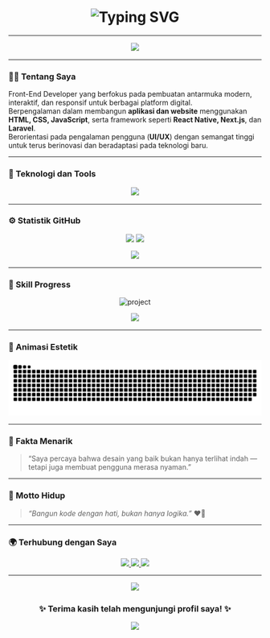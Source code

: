<!-- 🌟 ULTIMATE ANIMATED GITHUB PROFILE by Nugraha 🌟 -->

<h1 align="center">
  <img src="https://readme-typing-svg.herokuapp.com?font=Poppins&size=32&duration=3000&pause=1000&color=00C2FF&center=true&vCenter=true&width=600&lines=👋+Halo%2C+Saya+Nugraha+Algeio+Firizki+Subarji;💻+Front-End+Developer;🎨+UI%2FUX+Enthusiast;🚀+Tech+Explorer!" alt="Typing SVG" />
</h1>

---

<p align="center">
  <img src="https://github.com/halfrost/halfrost/blob/master/icons/header_.png" width="800px"/>
</p>

---

### 🧑‍💻 Tentang Saya
Front-End Developer yang berfokus pada pembuatan antarmuka modern, interaktif, dan responsif untuk berbagai platform digital.  
Berpengalaman dalam membangun **aplikasi dan website** menggunakan **HTML, CSS, JavaScript**, serta framework seperti **React Native, Next.js**, dan **Laravel**.  
Berorientasi pada pengalaman pengguna (**UI/UX**) dengan semangat tinggi untuk terus berinovasi dan beradaptasi pada teknologi baru.

---

### 🧩 Teknologi dan Tools
<p align="center">
  <img src="https://skillicons.dev/icons?i=html,css,js,react,nextjs,laravel,php,tailwind,figma,firebase,git,androidstudio,mysql,postman,nodejs" />
</p>

---

### ⚙️ Statistik GitHub
<p align="center">
  <img src="https://github-readme-stats.vercel.app/api?username=nugrahganteng&show_icons=true&theme=tokyonight&hide_border=true&include_all_commits=true&count_private=true" height="160px"/>
  <img src="https://github-readme-stats.vercel.app/api/top-langs/?username=nugrahganteng&layout=compact&theme=tokyonight&hide_border=true" height="160px"/>
</p>

<p align="center">
  <img src="https://github-readme-streak-stats.herokuapp.com/?user=nugrahganteng&theme=tokyonight&hide_border=true" height="150px"/>
</p>

---

### 🎨 Skill Progress
<p align="center">
  <img src="https://github-readme-stats.vercel.app/api/pin/?username=nugrahganteng&repo=awesome-project&theme=radical&hide_border=true" alt="project"/>
</p>

<p align="center">
  <img src="https://svg-banners.vercel.app/api?type=rainbow&text1=✨+Keep+Building+Great+Things!+✨&width=800&height=100" />
</p>

---

### 🌈 Animasi Estetik
<p align="center">
  <img src="https://github.com/Platane/snk/raw/output/github-contribution-grid-snake.svg" alt="Snake animation" />
</p>

---

### 🚀 Fakta Menarik
> “Saya percaya bahwa desain yang baik bukan hanya terlihat indah — tetapi juga membuat pengguna merasa nyaman.”  

---

### 💬 Motto Hidup
> _“Bangun kode dengan hati, bukan hanya logika.”_ ❤️‍🔥  

---

### 🌍 Terhubung dengan Saya
<p align="center">
  <a href="https://www.instagram.com/nugrahafrzki_y/" target="_blank">
    <img src="https://img.shields.io/badge/Instagram-%23E4405F?style=for-the-badge&logo=instagram&logoColor=white" height="35"/>
  </a>
  <a href="mailto:nugrahafrzki@gmail.com">
    <img src="https://img.shields.io/badge/Gmail-D14836?style=for-the-badge&logo=gmail&logoColor=white" height="35"/>
  </a>
  <a href="https://github.com/nugrahganteng">
    <img src="https://img.shields.io/badge/GitHub-171515?style=for-the-badge&logo=github&logoColor=white" height="35"/>
  </a>
</p>

---

<p align="center">
  <img src="https://media.giphy.com/media/3o7aCTfyhYawdOXcFW/giphy.gif" width="400px"/>
</p>

<h3 align="center">✨ Terima kasih telah mengunjungi profil saya! ✨</h3>

<p align="center">
  <img src="https://media.giphy.com/media/hvRJCLFzcasrR4ia7z/giphy.gif" width="60" />
</p>

